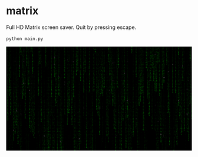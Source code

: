 # matrix
Full HD Matrix screen saver. Quit by pressing escape.
```
python main.py
```
![Preview](preview.png)
